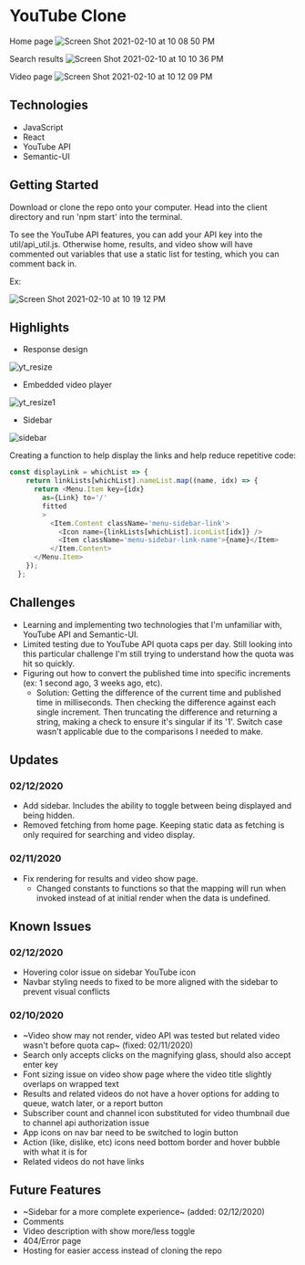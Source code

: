 # YouTube Clone

Home page
![Screen Shot 2021-02-10 at 10 08 50 PM](https://user-images.githubusercontent.com/52799217/107607117-28270880-6bed-11eb-8b54-025b287fcb64.png)

Search results
![Screen Shot 2021-02-10 at 10 10 36 PM](https://user-images.githubusercontent.com/52799217/107607119-29f0cc00-6bed-11eb-8c56-5819b9163186.png)

Video page
![Screen Shot 2021-02-10 at 10 12 09 PM](https://user-images.githubusercontent.com/52799217/107607120-2a896280-6bed-11eb-8e86-cb1733f31e48.png)
## Technologies
- JavaScript
- React
- YouTube API
- Semantic-UI
## Getting Started
Download or clone the repo onto your computer. Head into the client directory and run 'npm start' into the terminal.

To see the YouTube API features, you can add your API key into the util/api_util.js. Otherwise home, results, and video show will have commented out variables that use a static list for testing, which you can comment back in.

Ex:

![Screen Shot 2021-02-10 at 10 19 12 PM](https://user-images.githubusercontent.com/52799217/107607401-037f6080-6bee-11eb-8848-3ebb90a06049.png)


## Highlights
- Response design

![yt_resize](https://user-images.githubusercontent.com/52799217/107609590-3d536580-6bf4-11eb-8abc-e01cae8fd33c.gif)

- Embedded video player

![yt_resize1](https://user-images.githubusercontent.com/52799217/107609586-388eb180-6bf4-11eb-944a-541d10fb582d.gif)

- Sidebar

![sidebar](https://user-images.githubusercontent.com/52799217/107845173-614aae80-6d8e-11eb-80eb-2a33ca8c104f.gif)

Creating a function to help display the links and help reduce repetitive code:

```javascript
const displayLink = whichList => {
    return linkLists[whichList].nameList.map((name, idx) => {
      return <Menu.Item key={idx}
        as={Link} to='/'
        fitted
        >
          <Item.Content className='menu-sidebar-link'>
            <Icon name={linkLists[whichList].iconList[idx]} />
            <Item className='menu-sidebar-link-name'>{name}</Item>
          </Item.Content>
      </Menu.Item>
    });
  };
```

## Challenges
- Learning and implementing two technologies that I'm unfamiliar with, YouTube API and Semantic-UI.
- Limited testing due to YouTube API quota caps per day. Still looking into this particular challenge I'm still trying to understand how the quota was hit so quickly.
- Figuring out how to convert the published time into specific increments (ex: 1 second ago, 3 weeks ago, etc).
  - Solution: Getting the difference of the current time and published time in milliseconds. Then checking the difference against each single increment. Then truncating the difference and returning a string, making a check to ensure it's singular if its '1'. Switch case wasn't applicable due to the comparisons I needed to make.
  
## Updates
### 02/12/2020
- Add sidebar. Includes the ability to toggle between being displayed and being hidden.
- Removed fetching from home page. Keeping static data as fetching is only required for searching and video display.
### 02/11/2020
- Fix rendering for results and video show page.
  - Changed constants to functions so that the mapping will run when invoked instead of at initial render when the data is undefined.

## Known Issues
### 02/12/2020
- Hovering color issue on sidebar YouTube icon
- Navbar styling needs to fixed to be more aligned with the sidebar to prevent visual conflicts
### 02/10/2020
- ~Video show may not render, video API was tested but related video wasn't before quota cap~ (fixed: 02/11/2020)
- Search only accepts clicks on the magnifying glass, should also accept enter key
- Font sizing issue on video show page where the video title slightly overlaps on wrapped text
- Results and related videos do not have a hover options for adding to queue, watch later, or a report button
- Subscriber count and channel icon substituted for video thumbnail due to channel api authorization issue
- App icons on nav bar need to be switched to login button
- Action (like, dislike, etc) icons need bottom border and hover bubble with what it is for
- Related videos do not have links

## Future Features
- ~Sidebar for a more complete experience~ (added: 02/12/2020)
- Comments
- Video description with show more/less toggle
- 404/Error page
- Hosting for easier access instead of cloning the repo
